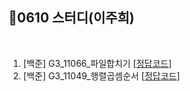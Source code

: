 ## 📘0610 스터디(이주희)
</br>

1. [백준] G3_11066_파일합치기 [[정답코드](G3_11066_파일합치기.md)]
2. [백준] G3_11049_행렬곱셈순서 [[정답코드](G3_11049_행렬곱셈순서.md)]
